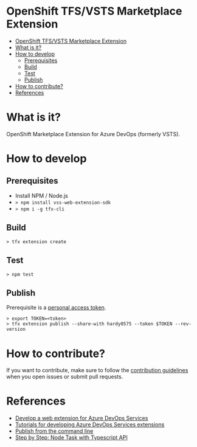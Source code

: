 # OpenShift TFS/VSTS Marketplace Extension

<!-- TOC -->

- [OpenShift TFS/VSTS Marketplace Extension](#openshift-tfsvsts-marketplace-extension)
- [What is it?](#what-is-it)
- [How to develop](#how-to-develop)
    - [Prerequisites](#prerequisites)
    - [Build](#build)
    - [Test](#test)
    - [Publish](#publish)
- [How to contribute?](#how-to-contribute)
- [References](#references)

<!-- /TOC -->


# What is it?

OpenShift Marketplace Extension for Azure DevOps (formerly VSTS).

# How to develop

## Prerequisites

* Install NPM / Node.js
* `> npm install vss-web-extension-sdk`
* `> npm i -g tfx-cli`

## Build 

`> tfx extension create`

## Test

`> npm test`

## Publish

Prerequisite is a [personal access token](https://docs.microsoft.com/en-us/azure/devops/extend/publish/command-line?view=vsts#acquire-the-tfs-cross-platform-command-line-interface).

```
> export TOKEN=<token>
> tfx extension publish --share-with hardy0575 --token $TOKEN --rev-version
```

# How to contribute?

If you want to contribute, make sure to follow the [contribution guidelines](./CONTRIBUTING.md) when you open issues or submit pull requests.

# References

* [Develop a web extension for Azure DevOps Services](https://docs.microsoft.com/en-us/azure/devops/extend/get-started/node?view=vsts)
* [Tutorials for developing Azure DevOps Services extensions](https://docs.microsoft.com/en-us/azure/devops/extend/get-started/tutorials?view=vsts)
* [Publish from the command line](https://docs.microsoft.com/en-us/azure/devops/extend/publish/command-line?view=vsts)
* [Step by Step: Node Task with Typescript API](https://github.com/Microsoft/vsts-task-lib/blob/master/node/docs/stepbystep.md)
